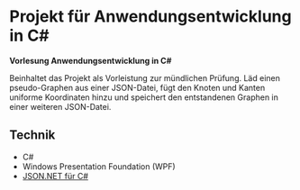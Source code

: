 # Projekt für Anwendungsentwicklung in C# 

**Vorlesung Anwendungsentwicklung in C#**

Beinhaltet das Projekt als Vorleistung zur mündlichen Prüfung.
Läd einen pseudo-Graphen aus einer JSON-Datei, fügt den Knoten und Kanten uniforme Koordinaten hinzu und speichert den entstandenen Graphen in einer weiteren JSON-Datei.

## Technik
* C#
* Windows Presentation Foundation (WPF)
* [JSON.NET für C#](https://www.newtonsoft.com/json)